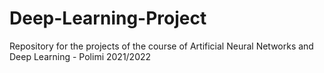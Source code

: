 # Deep-Learning-Project
Repository for the projects of the course of Artificial Neural Networks and Deep Learning - Polimi 2021/2022
